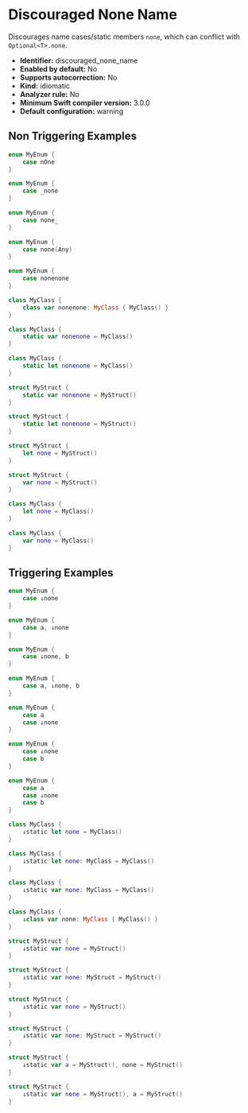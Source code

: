 # Discouraged None Name

Discourages name cases/static members `none`, which can conflict with `Optional<T>.none`.

* **Identifier:** discouraged_none_name
* **Enabled by default:** No
* **Supports autocorrection:** No
* **Kind:** idiomatic
* **Analyzer rule:** No
* **Minimum Swift compiler version:** 3.0.0
* **Default configuration:** warning

## Non Triggering Examples

```swift
enum MyEnum {
    case nOne
}
```

```swift
enum MyEnum {
    case _none
}
```

```swift
enum MyEnum {
    case none_
}
```

```swift
enum MyEnum {
    case none(Any)
}
```

```swift
enum MyEnum {
    case nonenone
}
```

```swift
class MyClass {
    class var nonenone: MyClass { MyClass() }
}
```

```swift
class MyClass {
    static var nonenone = MyClass()
}
```

```swift
class MyClass {
    static let nonenone = MyClass()
}
```

```swift
struct MyStruct {
    static var nonenone = MyStruct()
}
```

```swift
struct MyStruct {
    static let nonenone = MyStruct()
}
```

```swift
struct MyStruct {
    let none = MyStruct()
}
```

```swift
struct MyStruct {
    var none = MyStruct()
}
```

```swift
class MyClass {
    let none = MyClass()
}
```

```swift
class MyClass {
    var none = MyClass()
}
```

## Triggering Examples

```swift
enum MyEnum {
    case ↓none
}
```

```swift
enum MyEnum {
    case a, ↓none
}
```

```swift
enum MyEnum {
    case ↓none, b
}
```

```swift
enum MyEnum {
    case a, ↓none, b
}
```

```swift
enum MyEnum {
    case a
    case ↓none
}
```

```swift
enum MyEnum {
    case ↓none
    case b
}
```

```swift
enum MyEnum {
    case a
    case ↓none
    case b
}
```

```swift
class MyClass {
    ↓static let none = MyClass()
}
```

```swift
class MyClass {
    ↓static let none: MyClass = MyClass()
}
```

```swift
class MyClass {
    ↓static var none: MyClass = MyClass()
}
```

```swift
class MyClass {
    ↓class var none: MyClass { MyClass() }
}
```

```swift
struct MyStruct {
    ↓static var none = MyStruct()
}
```

```swift
struct MyStruct {
    ↓static var none: MyStruct = MyStruct()
}
```

```swift
struct MyStruct {
    ↓static var none = MyStruct()
}
```

```swift
struct MyStruct {
    ↓static var none: MyStruct = MyStruct()
}
```

```swift
struct MyStruct {
    ↓static var a = MyStruct(), none = MyStruct()
}
```

```swift
struct MyStruct {
    ↓static var none = MyStruct(), a = MyStruct()
}
```